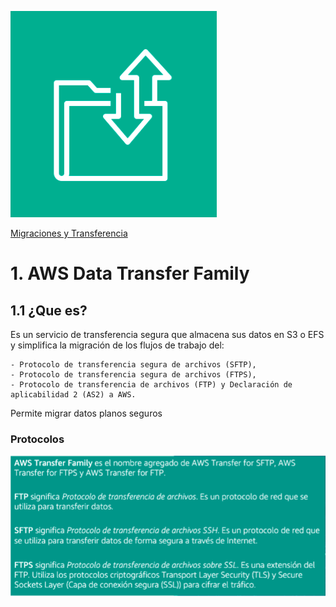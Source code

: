 ![Transfer Family](../00_assets/Migraciones%20y%20Transferencias/transferFamily.png)

[Migraciones y Transferencia](../12-MigracionesyTransferencias/)

# 1. AWS Data Transfer Family

## 1.1 ¿Que es?

Es un servicio de transferencia segura que almacena sus datos en S3 o EFS y simplifica la migración de los flujos de trabajo del: 

    - Protocolo de transferencia segura de archivos (SFTP), 
    - Protocolo de transferencia segura de archivos (FTPS), 
    - Protocolo de transferencia de archivos (FTP) y Declaración de aplicabilidad 2 (AS2) a AWS.

Permite migrar datos planos seguros

### Protocolos

![Protocolos](../00_assets/Migraciones%20y%20Transferencias/Protocolos.png)


